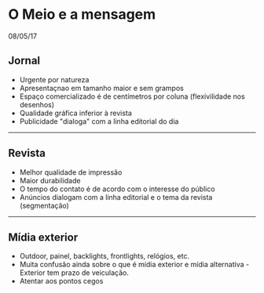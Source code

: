 O Meio e a mensagem
===================
08/05/17

## Jornal
- Urgente por natureza
- Apresentaçnao em tamanho maior e sem grampos
- Espaço comercializado é de centímetros por coluna (flexivilidade nos desenhos)
- Qualidade gráfica inferior à revista
- Publicidade "dialoga" com a linha editorial do dia

---
## Revista
- Melhor qualidade de impressão
- Maior durabilidade
- O tempo do contato é de acordo com o interesse do público
- Anúncios dialogam com a linha editorial e o tema da revista (segmentação)

---
## Mídia exterior
- Outdoor, painel, backlights, frontlights, relógios, etc.
- Muita confusão ainda sobre o que é mídia exterior e mídia alternativa - Exterior tem prazo de veiculação.
- Atentar aos pontos cegos
